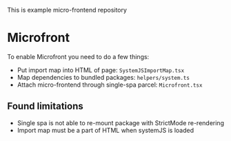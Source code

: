 This is example micro-frontend repository

# Microfront

To enable Microfront you need to do a few things:

- Put import map into HTML of page: `SystemJSImportMap.tsx`
- Map dependencies to bundled packages: `helpers/system.ts`
- Attach micro-frontend through single-spa parcel: `Microfront.tsx`

## Found limitations

- Single spa is not able to re-mount package with StrictMode re-rendering
- Import map must be a part of HTML when systemJS is loaded
